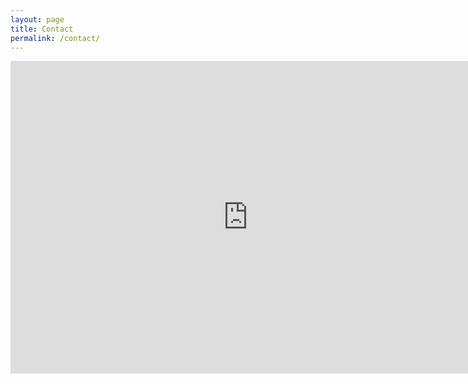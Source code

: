 ```yaml
---
layout: page
title: Contact
permalink: /contact/
---
```

<iframe src="https://docs.google.com/forms/d/1YWfkL9S2JlfUahBa3O_A1rFjVGCTrXQhuw34FY0JQ5U/viewform?embedded=true" width="760" height="500" frameborder="0" marginheight="0" marginwidth="0">Yükleniyor...</iframe>